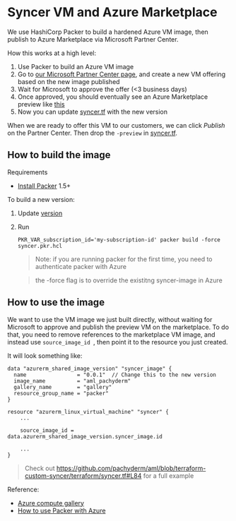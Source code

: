 # Syncer VM and Azure Marketplace

We use HashiCorp Packer to build a hardened Azure VM image, then publish to Azure Marketplace via Microsoft Partner Center.

How this works at a high level:

1. Use Packer to build an Azure VM image
1. Go to [our Microsoft Partner Center page](https://partner.microsoft.com/en-us/dashboard/commercial-marketplace/offers/bb37438-c75e-4024-8a25-ba35a3f51663/overview), and create a new VM offering based on the new image published
1. Wait for Microsoft to approve the offer (<3 business days)
1. Once approved, you should eventually see an Azure Marketplace preview like [this](https://azuremarketplace.microsoft.com/en-us/marketplace/apps/pachyderminc1585170006545.pachyderm_aml_enablement-preview?tab=Overview&flightCodes=47bdffae-aa2f-4fd6-8f28-f7d784850ee1)
1. Now you can update [syncer.tf](https://github.com/pachyderm/aml/blob/main/terraform/syncer.tf#L81) with the new version

When we are ready to offer this VM to our customers, we can click *Publish* on the Partner Center. Then drop the `-preview` in [syncer.tf](https://github.com/pachyderm/aml/blob/main/terraform/syncer.tf#L79).
## How to build the image

Requirements

* [Install Packer](https://learn.hashicorp.com/tutorials/packer/get-started-install-cli) 1.5+

To build a new version:

1. Update [version](https://github.com/pachyderm/aml/blob/main/packer/syncer.pkr.hcl#L24)
1. Run
   ```
   PKR_VAR_subscription_id='my-subscription-id' packer build -force syncer.pkr.hcl
   ```
   > Note: if you are running packer for the first time, you need to authenticate packer with Azure

   > the -force flag is to override the existitng syncer-image in Azure

##  How to use the image

We want to use the VM image we just built directly, without waiting for Microsoft to approve and publish the preview VM on the marketplace.
To do that, you need to remove references to the marketplace VM image, and instead use `source_image_id `, then point it to the resource you just created.

It will look something like:

```hcl
data "azurerm_shared_image_version" "syncer_image" {
  name                = "0.0.1"  // Change this to the new version
  image_name          = "aml_pachyderm"
  gallery_name        = "gallery"
  resource_group_name = "packer"
}

resource "azurerm_linux_virtual_machine" "syncer" {
    ...
    
    source_image_id = data.azurerm_shared_image_version.syncer_image.id

    ...
}
```

> Check out https://github.com/pachyderm/aml/blob/terraform-custom-syncer/terraform/syncer.tf#L84 for a full example

Reference:
- [Azure compute gallery](https://docs.microsoft.com/en-us/azure/virtual-machines/shared-image-galleries)
- [How to use Packer with Azure](https://docs.microsoft.com/en-us/azure/virtual-machines/linux/build-image-with-packer)

